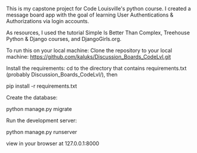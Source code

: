 This is my capstone project for Code Louisville's python course. I created a message board app with the goal of learning User Authentications & Authorizations via login accounts.

As resources, I used the tutorial Simple Is Better Than Complex, Treehouse Python & Django courses, and DjangoGirls.org.


To run this on your local machine:
Clone the repository to your local machine:
https://github.com/kaluks/Discussion_Boards_CodeLvl.git


Install the requirements:
cd to the directory that contains requirements.txt (probably Discussion_Boards_CodeLvl/), then

pip install -r requirements.txt


Create the database:

python manage.py migrate


Run the development server:

python manage.py runserver

view in your browser at  127.0.0.1:8000
